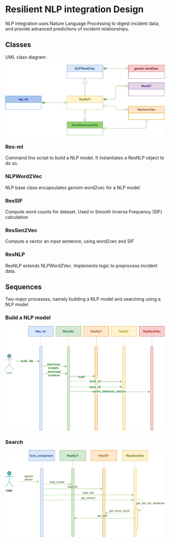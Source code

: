 # Resilient NLP integration Design
NLP integration uses Nature Language Processing to digest incident data, and
provide advanced predictions of incident relationships.

## Classes
UML class diagram:

![UML Class](./images/nlp_class.png)

### Res-ml
Command line script to build a NLP model. It instantiates a ResNLP object to do so.

### NLPWord2Vec
NLP base class encapsulates gensim word2vec for a NLP model

### ResSIF
Compute word counts for dataset. Used in Smooth Inverse Frequency (SIF)
calculation

### ResSen2Vec
Compute a vector an input sentence, using word2vec and SIF

### ResNLP
ResNLP extends NLPWord2Vec. Implements logic to preprocess incident data.

## Sequences
Two major processes, namely building a NLP model and searching using a
NLP model
### Build a   NLP model
![build_sequence](images/nlp_build_seq.png)

### Search
![search_sequence](images/nlp_search_seq.png)